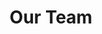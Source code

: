 ---
layout: team
title: Our Team
team:
- name: Andrew Holway
  position: Technology
  email: andrew@darwinist.io
  linkedin: https://www.linkedin.com/in/andrewholway/
  bio: "Experienced Senior Engineer with over 15 years in Supercomputing, Data Engineering, Software Development Infrastructure, and Cloud technologies. He specializes in DevOps, SRE, Kubernetes, and Python programming. Andrew has built sustainable data infrastructures and enhanced technical skills in organizations worldwide, including Germany, Japan, Zambia, and the USA."
  image: /assets/team/andrew.jpeg

- name: Scott Marshall
  position: Administration
  email: scott@darwinist.io
  linkedin: https://www.linkedin.com/in/scottandrewmarshall/
  bio: "Data led entrepreneur with a wealth of qualitative research and sales experience in both startups and larger organisations. Developed sales pipelines and marketing strategies across diverse fields such as retail, tech, and academia, and also has extensive experience in public sector administration."
  image: /assets/team/scott.jpeg
---